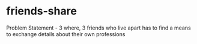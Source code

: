 # friends-share
Problem Statement - 3 where, 3 friends who live apart has to find a means to exchange details about their own professions
